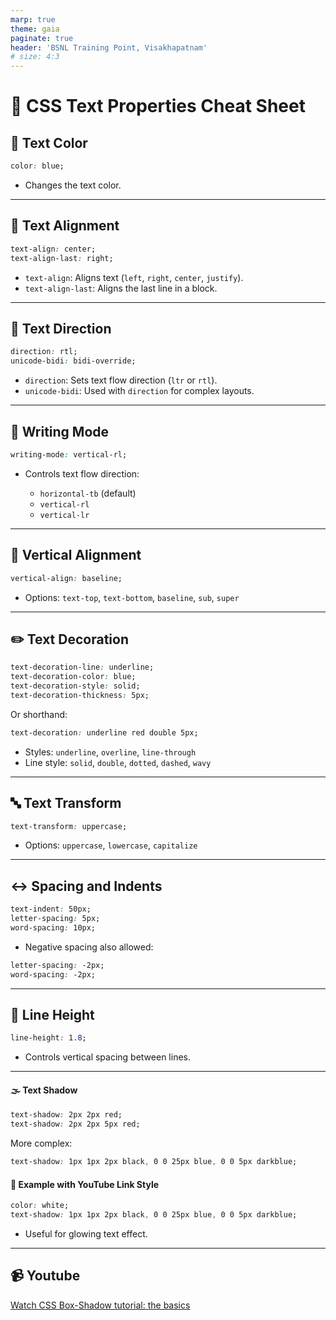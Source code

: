 ```yaml
---
marp: true
theme: gaia
paginate: true
header: 'BSNL Training Point, Visakhapatnam'
# size: 4:3
---
```


# 📝 CSS Text Properties Cheat Sheet

## 🎨 Text Color

```css
color: blue;
```

* Changes the text color.

---

## 📐 Text Alignment

```css
text-align: center;
text-align-last: right;
```

* `text-align`: Aligns text (`left`, `right`, `center`, `justify`).
* `text-align-last`: Aligns the last line in a block.

---

## 🔁 Text Direction

```css
direction: rtl;
unicode-bidi: bidi-override;
```

* `direction`: Sets text flow direction (`ltr` or `rtl`).
* `unicode-bidi`: Used with `direction` for complex layouts.

---

## 🔄 Writing Mode

```css
writing-mode: vertical-rl;
```

* Controls text flow direction:

  * `horizontal-tb` (default)
  * `vertical-rl`
  * `vertical-lr`

---

## 🧭 Vertical Alignment

```css
vertical-align: baseline;
```

* Options: `text-top`, `text-bottom`, `baseline`, `sub`, `super`

---

## ✏️ Text Decoration

```css
text-decoration-line: underline;
text-decoration-color: blue;
text-decoration-style: solid;
text-decoration-thickness: 5px;
```

Or shorthand:

```css
text-decoration: underline red double 5px;
```

* Styles: `underline`, `overline`, `line-through`
* Line style: `solid`, `double`, `dotted`, `dashed`, `wavy`

---

## 🔤 Text Transform

```css
text-transform: uppercase;
```

* Options: `uppercase`, `lowercase`, `capitalize`

---

## ↔️ Spacing and Indents

```css
text-indent: 50px;
letter-spacing: 5px;
word-spacing: 10px;
```

* Negative spacing also allowed:

```css
letter-spacing: -2px;
word-spacing: -2px;
```

---

## 📏 Line Height

```css
line-height: 1.8;
```

* Controls vertical spacing between lines.

---

#### 🌫️ Text Shadow

```css
text-shadow: 2px 2px red;
text-shadow: 2px 2px 5px red;
```
More complex:
```css
text-shadow: 1px 1px 2px black, 0 0 25px blue, 0 0 5px darkblue;
```


#### 🔗 Example with YouTube Link Style

```css
color: white;
text-shadow: 1px 1px 2px black, 0 0 25px blue, 0 0 5px darkblue;
```
* Useful for glowing text effect.

---

## 📹 Youtube

[Watch CSS Box-Shadow tutorial: the basics](https://www.youtube.com/watch?v=-JNRQ5HjNeI)



